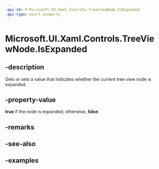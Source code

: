 ```yaml
---
-api-id: P:Microsoft.UI.Xaml.Controls.TreeViewNode.IsExpanded
-api-type: winrt property
---
```

<!-- Property syntax.
public bool IsExpanded { get;  set; }
-->

# Microsoft.UI.Xaml.Controls.TreeViewNode.IsExpanded


## -description

Gets or sets a value that indicates whether the current tree view node is expanded.


## -property-value

**true** if the node is expanded; otherwise, **false**.


## -remarks


## -see-also


## -examples


